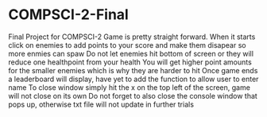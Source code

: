 # COMPSCI-2-Final
Final Project for COMPSCI-2
Game is pretty straight forward. When it starts click on enemies to add points to your score and make them disapear so more enmies can spaw
Do not let enemies hit bottom of screen or they will reduce one healthpoint from your health
You will get higher point amounts for the smaller enemies which is why they are harder to hit
Once game ends a leaderboard will display, have yet to add the function to allow user to enter name
To close window simply hit the x on the top left of the screen, game will not close on its own
Do not forget to also close the console window that pops up, otherwise txt file will not update in further trials
